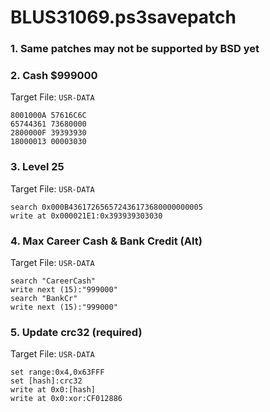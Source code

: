 # BLUS31069.ps3savepatch

### 1.  Same patches may not be supported by BSD yet
### 2. Cash $999000

Target File: `USR-DATA`

```
8001000A 57616C6C
65744361 73680000
2800000F 39393930
18000013 00003030
```

### 3. Level 25

Target File: `USR-DATA`

```
search 0x000B436172656572436173680000000005
write at 0x000021E1:0x393939303030
```

### 4. Max Career Cash & Bank Credit (Alt)

Target File: `USR-DATA`

```
search "CareerCash"
write next (15):"999000"
search "BankCr"
write next (15):"999000"
```

### 5. Update crc32 (required)

Target File: `USR-DATA`

```
set range:0x4,0x63FFF
set [hash]:crc32
write at 0x0:[hash]
write at 0x0:xor:CF012886
```

